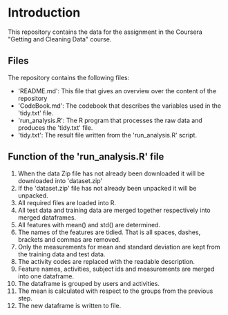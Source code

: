# Introduction

This repository contains the data for the assignment in the Coursera "Getting and Cleaning Data" course.

## Files

The repository contains the following files:

* 'README.md': This file that gives an overview over the content of the repository
* 'CodeBook.md': The codebook that describes the variables used in the 'tidy.txt' file.
* 'run_analysis.R': The R program that processes the raw data and produces the 'tidy.txt' file.
* 'tidy.txt': The result file written from the 'run_analysis.R' script.

## Function of the 'run_analysis.R' file

1. When the data Zip file has not already been downloaded it will be downloaded into 'dataset.zip'
2. If the 'dataset.zip' file has not already been unpacked it will be unpacked.
3. All required files are loaded into R.
4. All test data and training data are merged together respectively into merged dataframes.
5. All features with mean() and std() are determined.
5. The names of the features are tidied. That is all spaces, dashes, brackets and commas are removed.
5. Only the measurements for mean and standard deviation are kept from the training data and test data.
6. The activity codes are replaced with the readable description.
7. Feature names, activities, subject ids and measurements are merged into one dataframe.
8. The dataframe is grouped by users and activities.
9. The mean is calculated with respect to the groups from the previous step.
9. The new dataframe is written to file.
